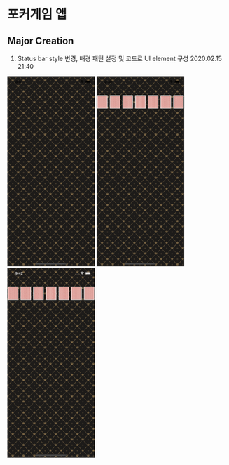 # 포커게임 앱
## Major Creation
1. Status bar style 변경, 배경 패턴 설정 및 코드로 UI element 구성 2020.02.15 21:40
<p float="left">
<img src="images/step1_1.png" width="200" />
<img src="images/step1_2.png" width="200" />
<img src="images/step1_3.png" width="200" />
</p>
